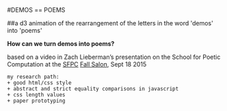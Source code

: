 #DEMOS == POEMS

##a d3 animation of the rearrangement of the letters in the word 'demos' into 'poems'

**How can we turn demos into poems?**

based on a video in Zach Lieberman&rsquo;s presentation on the School for Poetic Computation at the [SFPC](http://sfpc.io) [Fall Salon](http://blog.sfpc.io/post/128720823751/sfpc-salon), Sept 18 2015

```
my research path:
+ good html/css style
+ abstract and strict equality comparisons in javascript
+ css length values
+ paper prototyping
```
